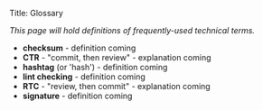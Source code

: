 Title: Glossary


_This page will hold definitions of frequently-used technical terms._

  - **checksum** - definition coming
  - **CTR** - "commit, then review" - explanation coming
  - **hashtag** (or 'hash') - definition coming
  - **lint checking** - definition coming
  - **RTC** - "review, then commit" - explanation coming
  - **signature** - definition coming

